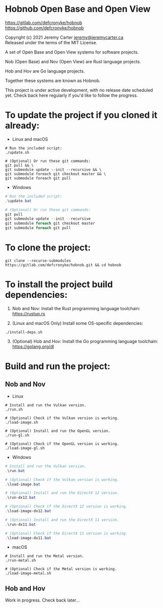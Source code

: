 # Hobnob Open Base and Open View  
  
https://gitlab.com/defcronyke/hobnob  
https://github.com/defcronyke/hobnob  
  
Copyright (c) 2021 Jeremy Carter <jeremy@jeremycarter.ca>  
Released under the terms of the MIT License.  
  
A set of Open Base and Open View systems for software 
projects.  
  
Nob (Open Base) and Nov (Open View) are Rust language 
projects.  
  
Hob and Hov are Go language projects.  
  
Together these systems are known as Hobnob.  
  
This project is under active development, with no 
release date scheduled yet. Check back here regularly
if you'd like to follow the progress.  
  
To update the project if you cloned it already:  
===============================================  
* Linux and macOS  
```shell
# Run the included script:
./update.sh

# (Optional) Or run these git commands:
git pull && \
git submodule update --init --recursive && \
git submodule foreach git checkout master && \
git submodule foreach git pull
```  
  
* Windows  
```powershell
# Run the included script:
.\update.bat

# (Optional) Or run these git commands:
git pull
git submodule update --init --recursive
git submodule foreach git checkout master
git submodule foreach git pull
```  
  
To clone the project:  
=====================  
```shell
git clone --recurse-submodules https://gitlab.com/defcronyke/hobnob.git && cd hobnob
```  
  
To install the project build dependencies:  
==========================================  
1. Nob and Nov: Install the Rust programming 
language toolchain: 
https://rustup.rs  
  
2. (Linux and macOS Only) Install some OS-specific 
dependencies:  
```shell
./install-deps.sh
```  
  
3. (Optional) Hob and Hov: Install the Go programming 
language toolchain: 
https://golang.org/dl  
  
Build and run the project:  
==========================  
Nob and Nov  
-----------  
* Linux  
```shell
# Install and run the Vulkan version.
./run.sh

# (Optional) Check if the Vulkan version is working.
./load-image.sh

# (Optional) Install and run the OpenGL version.
./run-gl.sh

# (Optional) Check if the OpenGL version is working.
./load-image-gl.sh
```  
  
* Windows  
```powershell
# Install and run the Vulkan version.
.\run.bat

# (Optional) Check if the Vulkan version is working.
.\load-image.bat

# (Optional) Install and run the DirectX 12 version.
.\run-dx12.bat

# (Optional) Check if the DirectX 12 version is working.
.\load-image-dx12.bat

# (Optional) Install and run the DirectX 11 version.
.\run-dx11.bat

# (Optional) Check if the DirectX 11 version is working.
.\load-image-dx11.bat
```  
  
* macOS  
```shell
# Install and run the Metal version.
./run-metal.sh

# (Optional) Check if the Metal version is working.
./load-image-metal.sh
```  
  
Hob and Hov  
-----------  
Work in progress. Check back later...  
